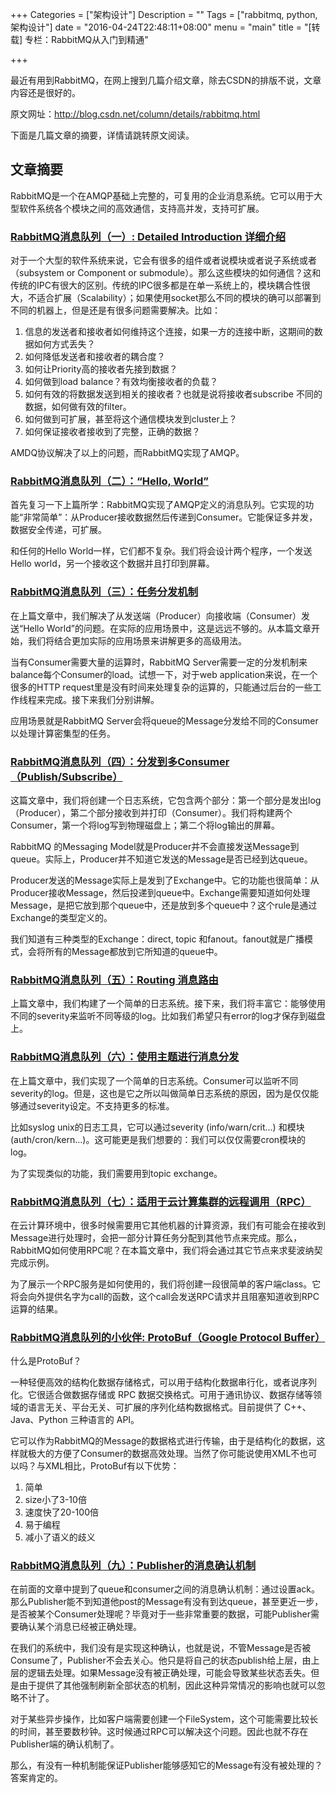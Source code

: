 +++
Categories = ["架构设计"]
Description = ""
Tags = ["rabbitmq, python, 架构设计"]
date = "2016-04-24T22:48:11+08:00"
menu = "main"
title = "[转载] 专栏：RabbitMQ从入门到精通"

+++

最近有用到RabbitMQ，在网上搜到几篇介绍文章，除去CSDN的排版不说，文章内容还是很好的。

原文网址：<http://blog.csdn.net/column/details/rabbitmq.html>

下面是几篇文章的摘要，详情请跳转原文阅读。

## 文章摘要

RabbitMQ是一个在AMQP基础上完整的，可复用的企业消息系统。它可以用于大型软件系统各个模块之间的高效通信，支持高并发，支持可扩展。

### [RabbitMQ消息队列（一）: Detailed Introduction 详细介绍](http://blog.csdn.net/anzhsoft/article/details/19563091)

对于一个大型的软件系统来说，它会有很多的组件或者说模块或者说子系统或者（subsystem or Component or submodule）。那么这些模块的如何通信？这和传统的IPC有很大的区别。传统的IPC很多都是在单一系统上的，模块耦合性很大，不适合扩展（Scalability）；如果使用socket那么不同的模块的确可以部署到不同的机器上，但是还是有很多问题需要解决。比如：

1. 信息的发送者和接收者如何维持这个连接，如果一方的连接中断，这期间的数据如何方式丢失？
2. 如何降低发送者和接收者的耦合度？
3. 如何让Priority高的接收者先接到数据？
4. 如何做到load balance？有效均衡接收者的负载？
5. 如何有效的将数据发送到相关的接收者？也就是说将接收者subscribe 不同的数据，如何做有效的filter。
6. 如何做到可扩展，甚至将这个通信模块发到cluster上？
7. 如何保证接收者接收到了完整，正确的数据？

AMDQ协议解决了以上的问题，而RabbitMQ实现了AMQP。

### [RabbitMQ消息队列（二）：“Hello, World”](http://blog.csdn.net/anzhsoft/article/details/19570187)

首先复习一下上篇所学：RabbitMQ实现了AMQP定义的消息队列。它实现的功能“非常简单”：从Producer接收数据然后传递到Consumer。它能保证多并发，数据安全传递，可扩展。

和任何的Hello World一样，它们都不复杂。我们将会设计两个程序，一个发送Hello world，另一个接收这个数据并且打印到屏幕。

### [RabbitMQ消息队列（三）：任务分发机制](http://blog.csdn.net/anzhsoft/article/details/19607841)

在上篇文章中，我们解决了从发送端（Producer）向接收端（Consumer）发送“Hello World”的问题。在实际的应用场景中，这是远远不够的。从本篇文章开始，我们将结合更加实际的应用场景来讲解更多的高级用法。

当有Consumer需要大量的运算时，RabbitMQ Server需要一定的分发机制来balance每个Consumer的load。试想一下，对于web application来说，在一个很多的HTTP request里是没有时间来处理复杂的运算的，只能通过后台的一些工作线程来完成。接下来我们分别讲解。 

应用场景就是RabbitMQ Server会将queue的Message分发给不同的Consumer以处理计算密集型的任务。

### [RabbitMQ消息队列（四）：分发到多Consumer（Publish/Subscribe）](http://blog.csdn.net/anzhsoft/article/details/19617305)

这篇文章中，我们将创建一个日志系统，它包含两个部分：第一个部分是发出log（Producer），第二个部分接收到并打印（Consumer）。我们将构建两个Consumer，第一个将log写到物理磁盘上；第二个将log输出的屏幕。

RabbitMQ 的Messaging Model就是Producer并不会直接发送Message到queue。实际上，Producer并不知道它发送的Message是否已经到达queue。

Producer发送的Message实际上是发到了Exchange中。它的功能也很简单：从Producer接收Message，然后投递到queue中。Exchange需要知道如何处理Message，是把它放到那个queue中，还是放到多个queue中？这个rule是通过Exchange的类型定义的。

我们知道有三种类型的Exchange：direct, topic 和fanout。fanout就是广播模式，会将所有的Message都放到它所知道的queue中。

### [RabbitMQ消息队列（五）：Routing 消息路由](http://blog.csdn.net/anzhsoft/article/details/19630147)

上篇文章中，我们构建了一个简单的日志系统。接下来，我们将丰富它：能够使用不同的severity来监听不同等级的log。比如我们希望只有error的log才保存到磁盘上。

### [RabbitMQ消息队列（六）：使用主题进行消息分发](http://blog.csdn.net/anzhsoft/article/details/19633079)

在上篇文章中，我们实现了一个简单的日志系统。Consumer可以监听不同severity的log。但是，这也是它之所以叫做简单日志系统的原因，因为是仅仅能够通过severity设定。不支持更多的标准。

比如syslog unix的日志工具，它可以通过severity (info/warn/crit...) 和模块(auth/cron/kern...)。这可能更是我们想要的：我们可以仅仅需要cron模块的log。

为了实现类似的功能，我们需要用到topic exchange。

### [RabbitMQ消息队列（七）：适用于云计算集群的远程调用（RPC）](http://blog.csdn.net/anzhsoft/article/details/19633107)

在云计算环境中，很多时候需要用它其他机器的计算资源，我们有可能会在接收到Message进行处理时，会把一部分计算任务分配到其他节点来完成。那么，RabbitMQ如何使用RPC呢？在本篇文章中，我们将会通过其它节点来求斐波纳契完成示例。

为了展示一个RPC服务是如何使用的，我们将创建一段很简单的客户端class。它将会向外提供名字为call的函数，这个call会发送RPC请求并且阻塞知道收到RPC运算的结果。

### [RabbitMQ消息队列的小伙伴: ProtoBuf（Google Protocol Buffer）](http://blog.csdn.net/anzhsoft/article/details/19771671)

什么是ProtoBuf？

一种轻便高效的结构化数据存储格式，可以用于结构化数据串行化，或者说序列化。它很适合做数据存储或 RPC 数据交换格式。可用于通讯协议、数据存储等领域的语言无关、平台无关、可扩展的序列化结构数据格式。目前提供了 C++、Java、Python 三种语言的 API。

它可以作为RabbitMQ的Message的数据格式进行传输，由于是结构化的数据，这样就极大的方便了Consumer的数据高效处理。当然了你可能说使用XML不也可以吗？与XML相比，ProtoBuf有以下优势：

1. 简单
2. size小了3-10倍
3. 速度快了20-100倍
4. 易于编程
5. 减小了语义的歧义

### [RabbitMQ消息队列（九）：Publisher的消息确认机制](http://blog.csdn.net/anzhsoft/article/details/21603479)

在前面的文章中提到了queue和consumer之间的消息确认机制：通过设置ack。那么Publisher能不到知道他post的Message有没有到达queue，甚至更近一步，是否被某个Consumer处理呢？毕竟对于一些非常重要的数据，可能Publisher需要确认某个消息已经被正确处理。

在我们的系统中，我们没有是实现这种确认，也就是说，不管Message是否被Consume了，Publisher不会去关心。他只是将自己的状态publish给上层，由上层的逻辑去处理。如果Message没有被正确处理，可能会导致某些状态丢失。但是由于提供了其他强制刷新全部状态的机制，因此这种异常情况的影响也就可以忽略不计了。

对于某些异步操作，比如客户端需要创建一个FileSystem，这个可能需要比较长的时间，甚至要数秒钟。这时候通过RPC可以解决这个问题。因此也就不存在Publisher端的确认机制了。

那么，有没有一种机制能保证Publisher能够感知它的Message有没有被处理的？答案肯定的。


